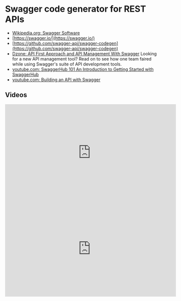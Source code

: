# Swagger code generator for REST APIs
* [Wikipedia.org: Swagger Software](https://en.wikipedia.org/wiki/Swagger_(software))
* [https://swagger.io/](https://swagger.io/)
* [https://github.com/swagger-api/swagger-codegen](https://github.com/swagger-api/swagger-codegen)
* [Dzone: API First Approach and API Management With Swagger](https://dzone.com/articles/api-first-approach-and-api-management-with-swagger) Looking for a new API management tool? Read on to see how one team faired while using Swagger's suite of API development tools.
* [youtube.com: SwaggerHub 101 An Introduction to Getting Started with SwaggerHub](https://www.youtube.com/watch?v=CoUl9_NWdqQ)
* [youtube.com: Building an API with Swagger](https://www.youtube.com/watch?v=PbwQWw7xSOM)

## Videos
<iframe width="560" height="315" src="https://www.youtube.com/embed/CoUl9_NWdqQ" frameborder="0" allow="autoplay; encrypted-media" allowfullscreen></iframe>

<iframe width="560" height="315" src="https://www.youtube.com/embed/PbwQWw7xSOM" frameborder="0" allow="autoplay; encrypted-media" allowfullscreen></iframe>

